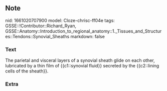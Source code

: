 ## Note
nid: 1661020707900
model: Cloze-chrisc-ff04e
tags: GSSE::!Contributor::Richard_Ryan, GSSE::Anatomy::Introduction_to_regional_anatomy::1._Tissues_and_Structures::Tendons::Synovial_Sheaths
markdown: false

### Text
<div class='toggle'>
  The parietal and visceral layers of a synovial sheath glide on
  each other, lubricated by a thin film of {{c1::synovial fluid}}
  secreted by the {{c2::lining cells of the sheath}}.
</div>

### Extra

